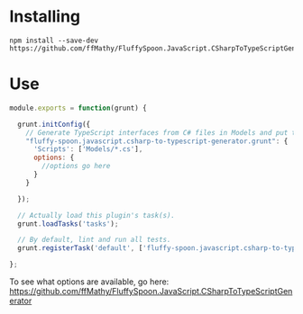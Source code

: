 # Installing
```shell
npm install --save-dev https://github.com/ffMathy/FluffySpoon.JavaScript.CSharpToTypeScriptGenerator.Grunt.git
```

# Use
```javascript
module.exports = function(grunt) {

  grunt.initConfig({
    // Generate TypeScript interfaces from C# files in Models and put them into Scripts as one .d.ts file for every .cs file.
    "fluffy-spoon.javascript.csharp-to-typescript-generator.grunt": {
      'Scripts': ['Models/*.cs'],
      options: {
        //options go here
      }
    }

  });

  // Actually load this plugin's task(s).
  grunt.loadTasks('tasks');

  // By default, lint and run all tests.
  grunt.registerTask('default', ['fluffy-spoon.javascript.csharp-to-typescript-generator.grunt']);

};
```

To see what options are available, go here: https://github.com/ffMathy/FluffySpoon.JavaScript.CSharpToTypeScriptGenerator
